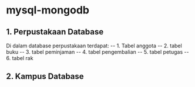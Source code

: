 # mysql-mongodb

## 1. Perpustakaan Database 
Di dalam database perpustakaan terdapat:
-- 1. Tabel anggota
-- 2. tabel buku
-- 3. tabel peminjaman
-- 4. tabel pengembalian
-- 5. tabel petugas
-- 6. tabel rak


## 2. Kampus Database
